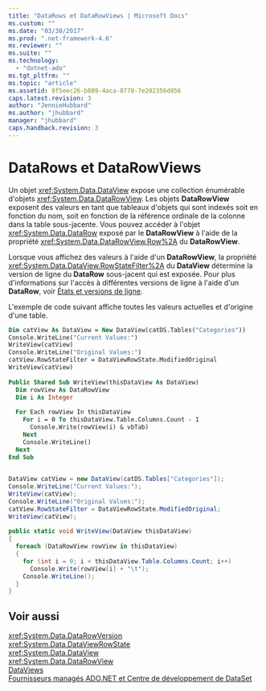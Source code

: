 ```yaml
---
title: "DataRows et DataRowViews | Microsoft Docs"
ms.custom: ""
ms.date: "03/30/2017"
ms.prod: ".net-framework-4.6"
ms.reviewer: ""
ms.suite: ""
ms.technology: 
  - "dotnet-ado"
ms.tgt_pltfrm: ""
ms.topic: "article"
ms.assetid: 8f5eec26-b809-4aca-8778-7e202356d856
caps.latest.revision: 3
author: "JennieHubbard"
ms.author: "jhubbard"
manager: "jhubbard"
caps.handback.revision: 3
---
```

# DataRows et DataRowViews
Un objet <xref:System.Data.DataView> expose une collection énumérable d'objets <xref:System.Data.DataRowView>.  Les objets **DataRowView** exposent des valeurs en tant que tableaux d'objets qui sont indexés soit en fonction du nom, soit en fonction de la référence ordinale de la colonne dans la table sous\-jacente.  Vous pouvez accéder à l'objet <xref:System.Data.DataRow> exposé par le **DataRowView** à l'aide de la propriété <xref:System.Data.DataRowView.Row%2A> du **DataRowView**.  
  
 Lorsque vous affichez des valeurs à l'aide d'un **DataRowView**, la propriété <xref:System.Data.DataView.RowStateFilter%2A> du **DataView** détermine la version de ligne du **DataRow** sous\-jacent qui est exposée.  Pour plus d'informations sur l'accès à différentes versions de ligne à l'aide d'un **DataRow**, voir [États et versions de ligne](../../../../../docs/framework/data/adonet/dataset-datatable-dataview/row-states-and-row-versions.md).  
  
 L'exemple de code suivant affiche toutes les valeurs actuelles et d'origine d'une table.  
  
```vb  
Dim catView As DataView = New DataView(catDS.Tables("Categories"))  
Console.WriteLine("Current Values:")  
WriteView(catView)  
Console.WriteLine("Original Values:")  
catView.RowStateFilter = DataViewRowState.ModifiedOriginal  
WriteView(catView)      
  
Public Shared Sub WriteView(thisDataView As DataView)  
  Dim rowView As DataRowView  
  Dim i As Integer  
  
  For Each rowView In thisDataView  
    For i = 0 To thisDataView.Table.Columns.Count - 1  
      Console.Write(rowView(i) & vbTab)  
    Next  
    Console.WriteLine()  
  Next  
End Sub  
  
```  
  
```csharp  
DataView catView = new DataView(catDS.Tables["Categories"]);  
Console.WriteLine("Current Values:");  
WriteView(catView);  
Console.WriteLine("Original Values:");  
catView.RowStateFilter = DataViewRowState.ModifiedOriginal;  
WriteView(catView);  
  
public static void WriteView(DataView thisDataView)  
{  
  foreach (DataRowView rowView in thisDataView)  
  {  
    for (int i = 0; i < thisDataView.Table.Columns.Count; i++)  
      Console.Write(rowView[i] + "\t");  
    Console.WriteLine();  
  }  
}  
```  
  
## Voir aussi  
 <xref:System.Data.DataRowVersion>   
 <xref:System.Data.DataViewRowState>   
 <xref:System.Data.DataView>   
 <xref:System.Data.DataRowView>   
 [DataViews](../../../../../docs/framework/data/adonet/dataset-datatable-dataview/dataviews.md)   
 [Fournisseurs managés ADO.NET et Centre de développement de DataSet](http://go.microsoft.com/fwlink/?LinkId=217917)